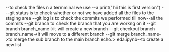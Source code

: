 --to check the files n a termminal we use --a
print("hii this is first version")
---git status is to check whether or not we have added all the files to the staging area
--git log is to check the commits we performed till now--all the commits
--git branch to check the branch that you are workng on it
--git branch branch_name->it will create a new branch
--git checkout branch branch_name->it will move to a different branch
--git merge branch_name->to merge the sub branch to the main branch
echo.> eda.ipynb--to create a new list
